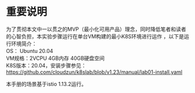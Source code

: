 # 重要说明

为了贯彻本文中一以贯之的MVP（最小化可用产品）理念，同时降低笔者和读者的心智负担，本实验步骤运行在单台VM构建的最小K8S环境进行运作 ，以下是运行环境简介：   
OS： Ubuntu 20.04  
VM规格：2VCPU 4GB内存 40GB硬盘空间  
K8S版本：20.04，安装步骤参见：https://github.com/cloudzun/k8slab/blob/v1.23/manual/lab01-install.yaml   

本手册的场景基于istio 1.13.2运行。
